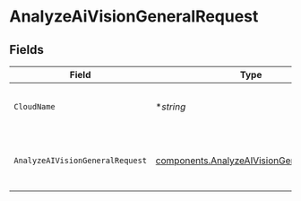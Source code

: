 # AnalyzeAiVisionGeneralRequest


## Fields

| Field                                                                                                | Type                                                                                                 | Required                                                                                             | Description                                                                                          | Example                                                                                              |
| ---------------------------------------------------------------------------------------------------- | ---------------------------------------------------------------------------------------------------- | ---------------------------------------------------------------------------------------------------- | ---------------------------------------------------------------------------------------------------- | ---------------------------------------------------------------------------------------------------- |
| `CloudName`                                                                                          | **string*                                                                                            | :heavy_minus_sign:                                                                                   | The name of your Cloudinary cloud                                                                    | your-cloud-name                                                                                      |
| `AnalyzeAIVisionGeneralRequest`                                                                      | [components.AnalyzeAIVisionGeneralRequest](../../models/components/analyzeaivisiongeneralrequest.md) | :heavy_check_mark:                                                                                   | A JSON object containing request parameters                                                          |                                                                                                      |